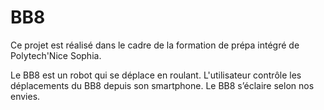 # BB8

 Ce projet est réalisé dans le cadre de la formation de prépa intégré de Polytech'Nice Sophia.

Le BB8 est un robot qui se déplace en roulant. L'utilisateur contrôle les déplacements du BB8 depuis son smartphone. Le BB8 s’éclaire selon nos envies.

